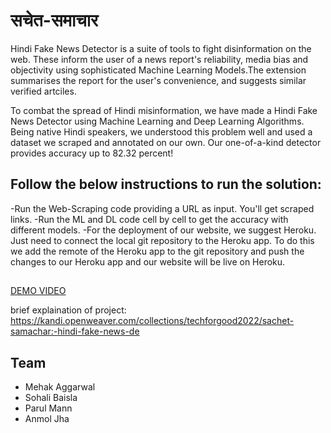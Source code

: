 # सचेत-समाचार
Hindi Fake News Detector is a suite of tools to fight disinformation on the web. These inform the user of a news report's reliability, media bias and objectivity using sophisticated Machine Learning Models.The extension summarises the report for the user's convenience, and suggests similar verified artciles.

To combat the spread of Hindi misinformation, we have made a Hindi Fake News Detector using Machine Learning and Deep Learning Algorithms. Being native Hindi speakers, we understood this problem well and used a dataset we scraped and annotated on our own. Our one-of-a-kind detector provides accuracy up to 82.32 percent!

## Follow the below instructions to run the solution:
-Run the Web-Scraping code providing a URL as input. You'll get scraped links.
-Run the ML and DL code cell by cell to get the accuracy with different models. 
-For the deployment of our website, we suggest Heroku. Just need to connect the local git repository to the Heroku app. To do this we add the remote of the Heroku app to the git repository and push the changes to our Heroku app and our website will be live on Heroku. 
 
 ##
 
[DEMO VIDEO](https://youtu.be/5wdvW-OnuKU)

brief explaination of project:
https://kandi.openweaver.com/collections/techforgood2022/sachet-samachar:-hindi-fake-news-de


## Team
- Mehak Aggarwal
- Sohali Baisla
- Parul Mann
- Anmol Jha
